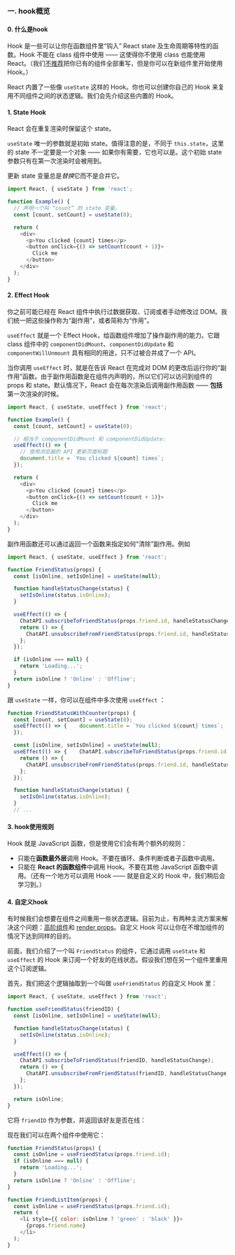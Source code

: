 ### 一. hook概览

#### 0. 什么是hook

Hook 是一些可以让你在函数组件里“钩入” React state 及生命周期等特性的函数。Hook 不能在 class 组件中使用 —— 这使得你不使用 class 也能使用 React。（我们[不推荐](https://react.docschina.org/docs/hooks-intro.html#gradual-adoption-strategy)把你已有的组件全部重写，但是你可以在新组件里开始使用 Hook。）

React 内置了一些像 `useState` 这样的 Hook。你也可以创建你自己的 Hook 来复用不同组件之间的状态逻辑。我们会先介绍这些内置的 Hook。



#### 1. State Hook

React 会在重复渲染时保留这个 state。

`useState` 唯一的参数就是初始 state。值得注意的是，不同于 `this.state`，这里的 state 不一定要是一个对象 —— 如果你有需要，它也可以是。这个初始 state 参数只有在第一次渲染时会被用到。

更新 state 变量总是*替换*它而不是合并它。

```js
import React, { useState } from 'react';

function Example() {
  // 声明一个叫 “count” 的 state 变量。
  const [count, setCount] = useState(0);

  return (
    <div>
      <p>You clicked {count} times</p>
      <button onClick={() => setCount(count + 1)}>
        Click me
      </button>
    </div>
  );
}
```



#### 2. Effect Hook

你之前可能已经在 React 组件中执行过数据获取、订阅或者手动修改过 DOM。我们统一把这些操作称为“副作用”，或者简称为“作用”。

`useEffect` 就是一个 Effect Hook，给函数组件增加了操作副作用的能力。它跟 class 组件中的 `componentDidMount`、`componentDidUpdate` 和 `componentWillUnmount` 具有相同的用途，只不过被合并成了一个 API。

当你调用 `useEffect` 时，就是在告诉 React 在完成对 DOM 的更改后运行你的“副作用”函数。由于副作用函数是在组件内声明的，所以它们可以访问到组件的 props 和 state。默认情况下，React 会在每次渲染后调用副作用函数 —— **包括**第一次渲染的时候。

```js
import React, { useState, useEffect } from 'react';

function Example() {
  const [count, setCount] = useState(0);

  // 相当于 componentDidMount 和 componentDidUpdate:
  useEffect(() => {
    // 使用浏览器的 API 更新页面标题
    document.title = `You clicked ${count} times`;
  });

  return (
    <div>
      <p>You clicked {count} times</p>
      <button onClick={() => setCount(count + 1)}>
        Click me
      </button>
    </div>
  );
}
```



副作用函数还可以通过返回一个函数来指定如何“清除”副作用。例如

```js
import React, { useState, useEffect } from 'react';

function FriendStatus(props) {
  const [isOnline, setIsOnline] = useState(null);

  function handleStatusChange(status) {
    setIsOnline(status.isOnline);
  }

  useEffect(() => {
    ChatAPI.subscribeToFriendStatus(props.friend.id, handleStatusChange);
    return () => {
      ChatAPI.unsubscribeFromFriendStatus(props.friend.id, handleStatusChange);
    };
  });

  if (isOnline === null) {
    return 'Loading...';
  }
  return isOnline ? 'Online' : 'Offline';
}
```

跟 `useState` 一样，你可以在组件中多次使用 `useEffect` ：

```js
function FriendStatusWithCounter(props) {
  const [count, setCount] = useState(0);
  useEffect(() => {    document.title = `You clicked ${count} times`;
  });

  const [isOnline, setIsOnline] = useState(null);
  useEffect(() => {    ChatAPI.subscribeToFriendStatus(props.friend.id, handleStatusChange);
    return () => {
      ChatAPI.unsubscribeFromFriendStatus(props.friend.id, handleStatusChange);
    };
  });

  function handleStatusChange(status) {
    setIsOnline(status.isOnline);
  }
  // ...
```



#### 3. hook使用规则

Hook 就是 JavaScript 函数，但是使用它们会有两个额外的规则：

- 只能在**函数最外层**调用 Hook。不要在循环、条件判断或者子函数中调用。
- 只能在 **React 的函数组件**中调用 Hook。不要在其他 JavaScript 函数中调用。（还有一个地方可以调用 Hook —— 就是自定义的 Hook 中，我们稍后会学习到。）



#### 4. 自定义hook

有时候我们会想要在组件之间重用一些状态逻辑。目前为止，有两种主流方案来解决这个问题：[高阶组件](https://react.docschina.org/docs/higher-order-components.html)和 [render props](https://react.docschina.org/docs/render-props.html)。自定义 Hook 可以让你在不增加组件的情况下达到同样的目的。



前面，我们介绍了一个叫 `FriendStatus` 的组件，它通过调用 `useState` 和 `useEffect` 的 Hook 来订阅一个好友的在线状态。假设我们想在另一个组件里重用这个订阅逻辑。

首先，我们把这个逻辑抽取到一个叫做 `useFriendStatus` 的自定义 Hook 里：

```js
import React, { useState, useEffect } from 'react';

function useFriendStatus(friendID) {  
  const [isOnline, setIsOnline] = useState(null);

  function handleStatusChange(status) {
    setIsOnline(status.isOnline);
  }

  useEffect(() => {
    ChatAPI.subscribeToFriendStatus(friendID, handleStatusChange);
    return () => {
      ChatAPI.unsubscribeFromFriendStatus(friendID, handleStatusChange);
    };
  });

  return isOnline;
}
```

它将 `friendID` 作为参数，并返回该好友是否在线：

现在我们可以在两个组件中使用它：

```js
function FriendStatus(props) {
  const isOnline = useFriendStatus(props.friend.id);
  if (isOnline === null) {
    return 'Loading...';
  }
  return isOnline ? 'Online' : 'Offline';
}
```

```js
function FriendListItem(props) {
  const isOnline = useFriendStatus(props.friend.id);
  return (
    <li style={{ color: isOnline ? 'green' : 'black' }}>
      {props.friend.name}
    </li>
  );
}
```